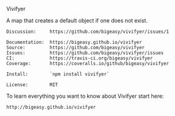 Vivifyer

A map that creates a default object if one does not exist.

    Discussion:     https://github.com/bigeasy/vivifyer/issues/1

    Documentation:  https://bigeasy.github.io/vivifyer
    Source:         https://github.com/bigeasy/vivifyer
    Issues:         https://github.com/bigeasy/vivifyer/issues
    CI:             https://travis-ci.org/bigeasy/vivifyer
    Coverage:       https://coveralls.io/github/bigeasy/vivifyer

    Install:        `npm install vivifyer`

    License:        MIT

To learn everything you want to know about Vivifyer start here:

    http://bigeasy.github.io/vivifyer
